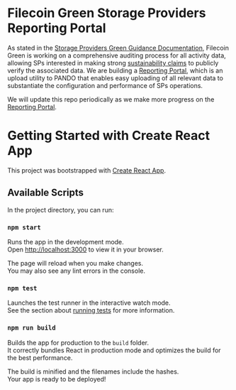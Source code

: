 
# Filecoin Green Storage Providers Reporting Portal

As stated in the [Storage Providers Green Guidance Documentation](https://filecoin-green.gitbook.io/filecoin-green-documentation/), Filecoin Green is working on a comprehensive auditing process for all activity data, allowing SPs interested in making strong [sustainability claims](https://filecoin-green.gitbook.io/filecoin-green-documentation/readme-1/storage-providers-tiered-sustainability-claims) to publicly verify the associated data. We are building a [Reporting Portal](https://filecoin-green.gitbook.io/filecoin-green-documentation/readme-1/additional-resources/annex-3-filecoin-green-reporting-portal), which is an upload utility to PANDO that enables easy uploading of all relevant data to substantiate the configuration and performance of SPs operations.

We will update this repo periodically as we make more progress on the [Reporting Portal](https://filecoin-green.gitbook.io/filecoin-green-documentation/readme-1/additional-resources/annex-3-filecoin-green-reporting-portal).


# Getting Started with Create React App

This project was bootstrapped with [Create React App](https://github.com/facebook/create-react-app).

## Available Scripts

In the project directory, you can run:

### `npm start`

Runs the app in the development mode.\
Open [http://localhost:3000](http://localhost:3000) to view it in your browser.

The page will reload when you make changes.\
You may also see any lint errors in the console.

### `npm test`

Launches the test runner in the interactive watch mode.\
See the section about [running tests](https://facebook.github.io/create-react-app/docs/running-tests) for more information.

### `npm run build`

Builds the app for production to the `build` folder.\
It correctly bundles React in production mode and optimizes the build for the best performance.

The build is minified and the filenames include the hashes.\
Your app is ready to be deployed!

